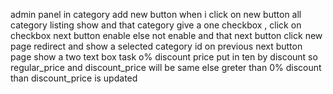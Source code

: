  
admin panel in category add new button when i click on new button all category listing show and that category give a one checkbox , click on checkbox next button enable else not enable and that next button click new page redirect and show a selected category id 
       on previous next button page show a two text box  task o% discount price put in ten by discount so regular_price and discount_price will be same else greter than 0% discount than discount_price is updated 
